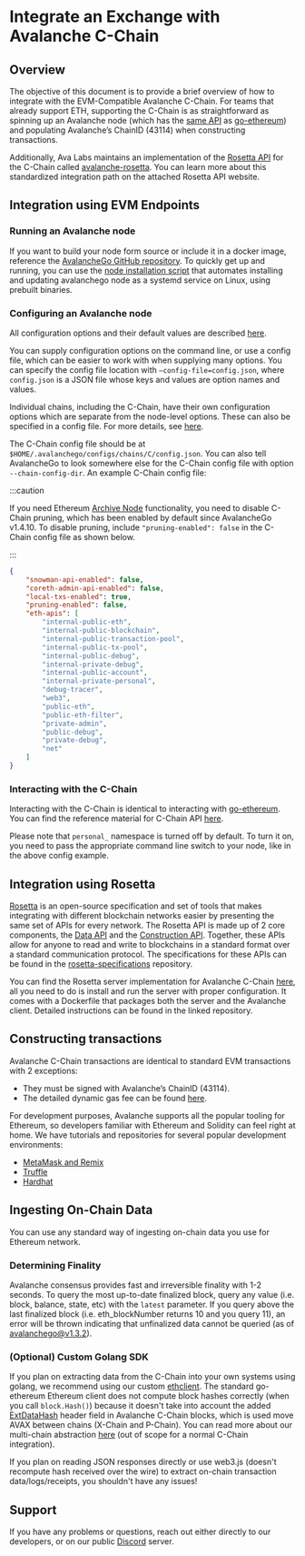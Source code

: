 # Integrate an Exchange with Avalanche C-Chain

## Overview

The objective of this document is to provide a brief overview of how to integrate with the EVM-Compatible Avalanche C-Chain. For teams that already support ETH, supporting the C-Chain is as straightforward as spinning up an Avalanche node (which has the [same API](https://eth.wiki/json-rpc/API) as [go-ethereum](https://geth.ethereum.org/docs/rpc/server)) and populating Avalanche’s ChainID (43114) when constructing transactions.

Additionally, Ava Labs maintains an implementation of the [Rosetta API](https://www.rosetta-api.org/) for the C-Chain called [avalanche-rosetta](https://github.com/ava-labs/avalanche-rosetta). You can learn more about this standardized integration path on the attached Rosetta API website.

## Integration using EVM Endpoints

### Running an Avalanche node

If you want to build your node form source or include it in a docker image, reference the [AvalancheGo GitHub repository](https://github.com/ava-labs/avalanchego). To quickly get up and running, you can use the [node installation script](../nodes-and-staking/build/set-up-node-with-installer.md) that automates installing and updating avalanchego node as a systemd service on Linux, using prebuilt binaries.

### Configuring an Avalanche node

All configuration options and their default values are described [here](../../references/avalanchego-config-flags.md).

You can supply configuration options on the command line, or use a config file, which can be easier to work with when supplying many options. You can specify the config file location with `—config-file=config.json`, where `config.json` is a JSON file whose keys and values are option names and values.

Individual chains, including the C-Chain, have their own configuration options which are separate from the node-level options. These can also be specified in a config file. For more details, see [here](../../references/avalanchego-config-flags.md#chain-configs).

The C-Chain config file should be at `$HOME/.avalanchego/configs/chains/C/config.json`. You can also tell AvalancheGo to look somewhere else for the C-Chain config file with option `--chain-config-dir`. An example C-Chain config file:

:::caution

If you need Ethereum [Archive Node](https://ethereum.org/en/developers/docs/nodes-and-clients/#archive-node) functionality, you need to disable C-Chain pruning, which has been enabled by default since AvalancheGo v1.4.10. To disable pruning, include `"pruning-enabled": false` in the C-Chain config file as shown below.

:::


```json
{
    "snowman-api-enabled": false,
    "coreth-admin-api-enabled": false,
    "local-txs-enabled": true,
    "pruning-enabled": false,
    "eth-apis": [
        "internal-public-eth",
        "internal-public-blockchain",
        "internal-public-transaction-pool",
        "internal-public-tx-pool",
        "internal-public-debug",
        "internal-private-debug",
        "internal-public-account",
        "internal-private-personal",
        "debug-tracer",
        "web3",
        "public-eth",
        "public-eth-filter",
        "private-admin",
        "public-debug",
        "private-debug",
        "net"
    ]
}
```


### Interacting with the C-Chain

Interacting with the C-Chain is identical to interacting with [go-ethereum](https://geth.ethereum.org/). You can find the reference material for C-Chain API [here](../../avalanchego/avalanchego-apis/c-chain.md).

Please note that `personal_` namespace is turned off by default. To turn it on, you need to pass the appropriate command line switch to your node, like in the above config example.

## Integration using Rosetta

[Rosetta](https://www.rosetta-api.org/) is an open-source specification and set of tools that makes integrating with different blockchain networks easier by presenting the same set of APIs for every network. The Rosetta API is made up of 2 core components, the [Data API](https://www.rosetta-api.org/docs/data_api_introduction.html) and the [Construction API](https://www.rosetta-api.org/docs/construction_api_introduction.html). Together, these APIs allow for anyone to read and write to blockchains in a standard format over a standard communication protocol. The specifications for these APIs can be found in the [rosetta-specifications](https://github.com/coinbase/rosetta-specifications) repository.

You can find the Rosetta server implementation for Avalanche C-Chain [here](https://github.com/ava-labs/avalanche-rosetta), all you need to do is install and run the server with proper configuration. It comes with a Dockerfile that packages both the server and the Avalanche client. Detailed instructions can be found in the linked repository.

## Constructing transactions

Avalanche C-Chain transactions are identical to standard EVM transactions with 2 exceptions:

* They must be signed with Avalanche’s ChainID (43114).
* The detailed dynamic gas fee can be found [here](../../../learn/platform-overview/transaction-fees.md#c-chain-fees).

For development purposes, Avalanche supports all the popular tooling for Ethereum, so developers familiar with Ethereum and Solidity can feel right at home. We have tutorials and repositories for several popular development environments:

* [MetaMask and Remix](../smart-contracts/deploy-a-smart-contract-on-avalanche-using-remix-and-metamask.md)
* [Truffle](../smart-contracts/using-truffle-with-the-avalanche-c-chain.md)
* [Hardhat](../smart-contracts/using-hardhat-with-the-avalanche-c-chain.md)

## Ingesting On-Chain Data

You can use any standard way of ingesting on-chain data you use for Ethereum network.

### Determining Finality

Avalanche consensus provides fast and irreversible finality with 1-2 seconds. To query the most up-to-date finalized block, query any value (i.e. block, balance, state, etc) with the `latest` parameter. If you query above the last finalized block (i.e. eth_blockNumber returns 10 and you query 11), an error will be thrown indicating that unfinalized data cannot be queried (as of avalanchego@v1.3.2).

### (Optional) Custom Golang SDK

If you plan on extracting data from the C-Chain into your own systems using golang, we recommend using our custom [ethclient](https://github.com/ava-labs/coreth/tree/master/ethclient). The standard go-ethereum Ethereum client does not compute block hashes correctly (when you call `block.Hash()`) because it doesn't take into account the added [ExtDataHash](https://github.com/ava-labs/coreth/blob/2c3cfac5f766ce5f32a2eddc43451bdb473b84f1/core/types/block.go#L98) header field in Avalanche C-Chain blocks, which is used move AVAX between chains (X-Chain and P-Chain). You can read more about our multi-chain abstraction [here](../../../learn/platform-overview/README.md) (out of scope for a normal C-Chain integration).

If you plan on reading JSON responses directly or use web3.js (doesn't recompute hash received over the wire) to extract on-chain transaction data/logs/receipts, you shouldn't have any issues!

## Support

If you have any problems or questions, reach out either directly to our developers, or on our public [Discord](https://chat.avalabs.org/) server.

